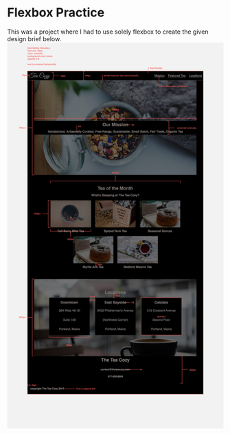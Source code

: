 # Flexbox Practice 

This was a project where I had to use solely flexbox to create the given design brief below. 
![Design Brief](./images/img-tea-cozy-redline.jpeg)
